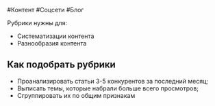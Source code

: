 #Контент #Соцсети #Блог 

Рубрики нужны для:
- Систематизации контента
- Разнообразия контента
## Как подобрать рубрики 
- Проанализировать статьи 3-5 конкурентов за последний месяц;
- Выписать темы, которые набрали больше всего просмотров;
- Сгруппировать их по общим признакам
